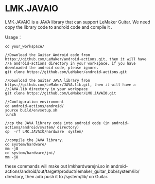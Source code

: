 # LMK.JAVAIO
LMK.JAVAIO is a JAVA library that can support LeMaker Guitar. We need copy the library code to android code and compile it .

Usage：
    
    cd your_workspace/
    
    //Download the Guitar Android code from https://github.com/LeMaker/android-actions.git, then it will have
    //a android-actions directory in your workspace, if you have downloaded the android code, please ignore.
    git clone https://github.com/LeMaker/android-actions.git  
    
    //Download the Guitar JAVA library from https://github.com/LeMaker/JAVA.lib.git, then it will have a 
    //JAVA.lib directory in your workspace
    git clone https://github.com/LeMaker/LMK.JAVAIO.git
    
    //Configuration environment
    cd android-actions/android/
    source build/envsetup.sh
    lunch 
    
    //cp the JAVA library code into android code (in android-actions/android/system/ directory)
    cp  -rf LMK.JAVAIO/hardware  system/
    
    //compile the JAVA library.
    cd system/hardware/
    mm -j8  
    cd system/hardware/jni/
    mm -j8  

these commands will make out lmkhardwarejni.so in android-actions/android/out/target/product/lemaker_guitar_bbb/system/lib/ directory, then adb push it to /system/lib/ on Guitar.
    
